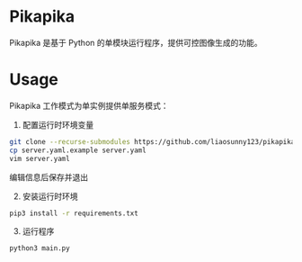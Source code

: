 # Pikapika

Pikapika 是基于 Python 的单模块运行程序，提供可控图像生成的功能。

# Usage

Pikapika 工作模式为单实例提供单服务模式：

1. 配置运行时环境变量

```bash
git clone --recurse-submodules https://github.com/liaosunny123/pikapika.git 
cp server.yaml.example server.yaml
vim server.yaml 
```

编辑信息后保存并退出

2. 安装运行时环境

```bash
pip3 install -r requirements.txt
```

3. 运行程序

```bash
python3 main.py 
```